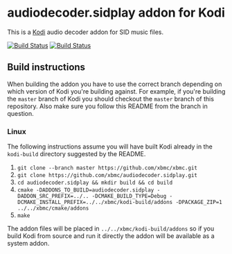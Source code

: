 # audiodecoder.sidplay addon for Kodi

This is a [Kodi](http://kodi.tv) audio decoder addon for SID music files.

[![Build Status](https://travis-ci.org/xbmc/audiodecoder.sidplay.svg?branch=master)](https://travis-ci.org/xbmc/audiodecoder.sidplay)
[![Build Status](https://ci.appveyor.com/api/projects/status/github/xbmc/audiodecoder.sidplay?svg=true)](https://ci.appveyor.com/project/xbmc/audiodecoder-sidplay)

## Build instructions

When building the addon you have to use the correct branch depending on which version of Kodi you're building against. 
For example, if you're building the `master` branch of Kodi you should checkout the `master` branch of this repository. 
Also make sure you follow this README from the branch in question.

### Linux

The following instructions assume you will have built Kodi already in the `kodi-build` directory 
suggested by the README.

1. `git clone --branch master https://github.com/xbmc/xbmc.git`
2. `git clone https://github.com/xbmc/audiodecoder.sidplay.git`
3. `cd audiodecoder.sidplay && mkdir build && cd build`
4. `cmake -DADDONS_TO_BUILD=audiodecoder.sidplay -DADDON_SRC_PREFIX=../.. -DCMAKE_BUILD_TYPE=Debug -DCMAKE_INSTALL_PREFIX=../../xbmc/kodi-build/addons -DPACKAGE_ZIP=1 ../../xbmc/cmake/addons`
5. `make`

The addon files will be placed in `../../xbmc/kodi-build/addons` so if you build Kodi from source and run it directly 
the addon will be available as a system addon.
